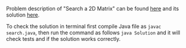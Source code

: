 Problem description of "Search a 2D Matrix" can be found [here](https://leetcode.com/problems/search-a-2d-matrix/description/) and its solution [here](https://github.com/aurimas13/Solutions-To-Problems/blob/main/LeetCode/Java%20Solutions/Search%20a%202D%20Matrix/search.java).

To check the solution in terminal first compile Java file as `javac search.java`, then run the command as follows `java Solution` and it will check tests and if the solution works correctly.

